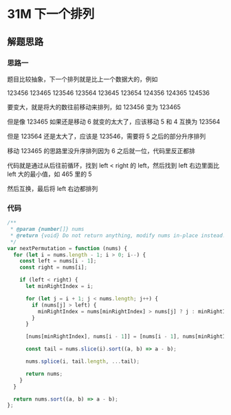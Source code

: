 # 31M 下一个排列

## 解题思路

### 思路一

题目比较抽象，下一个排列就是比上一个数据大的，例如

123456
123465
123546
123564
123645
123654
124356
124365
124536

要变大，就是将大的数往前移动来排列，如 123456 变为 123465

但是像 123465 如果还是移动 6 就变的太大了，应该移动 5 和 4 互换为 123564

但是 123564 还是太大了，应该是 123546，需要将 5 之后的部分升序排列

移动 123465 的思路里没升序排列因为 6 之后就一位，代码里反正都排

代码就是通过从后往前循环，找到 left < right 的 left，然后找到 left 右边里面比 left 大的最小值，如 465 里的 5

然后互换，最后将 left 右边都排列

### 代码

```js
/**
 * @param {number[]} nums
 * @return {void} Do not return anything, modify nums in-place instead.
 */
var nextPermutation = function (nums) {
  for (let i = nums.length - 1; i > 0; i--) {
    const left = nums[i - 1];
    const right = nums[i];

    if (left < right) {
      let minRightIndex = i;

      for (let j = i + 1; j < nums.length; j++) {
        if (nums[j] > left) {
          minRightIndex = nums[minRightIndex] > nums[j] ? j : minRightIndex;
        }
      }

      [nums[minRightIndex], nums[i - 1]] = [nums[i - 1], nums[minRightIndex]];

      const tail = nums.slice(i).sort((a, b) => a - b);

      nums.splice(i, tail.length, ...tail);

      return nums;
    }
  }

  return nums.sort((a, b) => a - b);
};
```
